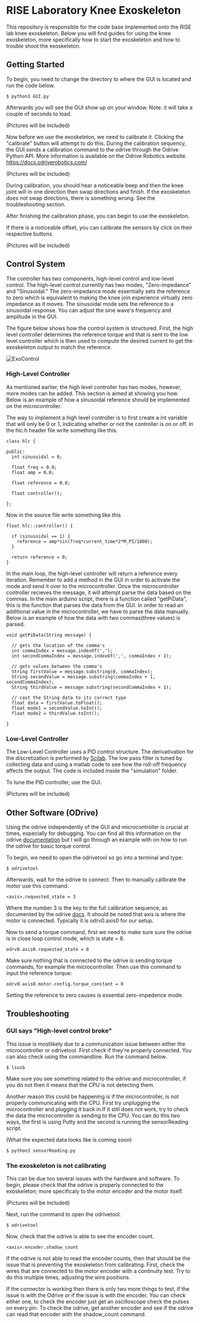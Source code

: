 # RISE Laboratory Knee Exoskeleton
This repository is responsible for the code base implemented onto the RISE lab knee exoskeleton. Below you will find guides for using the knee exoskeleton, more specifically how to start the exoskeleton and how to trouble shoot the exoskeleton.

## Getting Started
To begin, you need to change the directory to where the GUI is located and run the code below.

```
$ python3 GUI.py
```
Afterwards you will see the GUI show up on your window. Note: it will take a couple of seconds to load.

(Pictures will be included)

Now before we use the exoskeleton, we need to calibrate it. Clicking the "calibrate" button will attempt to do this. During the calibration sequency, the GUI sends a calibration command to the odrive through the Odrive Python API. More information is available on the Odrive Robotics website. https://docs.odriverobotics.com/ 

(Pictures will be included)

During calibration, you should hear a noticeable beep and then the knee joint will in one direction then swap directions and finish. If the exoskeleton does not swap directions, there is something wrong. See the troubleshooting section. 

After finishing the calibration phase, you can begin to use the exoskeleton. 

If there is a noticeable offset, you can calibrate the sensors by click on their respective buttons.

(Pictures will be included)

## Control System
The controller has two components, high-level control and low-level control. The high-level control currently has two modes, "Zero-impedance" and "Sinusoidal." The zero-impedance mode essentially sets the reference to zero which is equivalent to making the knee join experience virtually zero impedance as it moves. The sinusoidal mode sets the reference to a sinusoidal response. You can adjust the sine wave's frequency and amplitude in the GUI. 

The figure below shows how the control system is structured. First, the high level controller determines the reference torque and that is sent to the low level controller which is then used to compute the desired current to get the exoskeleton output to match the reference.

![ExoControl](https://user-images.githubusercontent.com/57163503/123485489-13a54480-d5bf-11eb-8377-378493529515.png)

### High-Level Controller

As mentioned earlier, the high level controller has two modes, however, more modes can be added. This section is aimed at showing you how. Below is an example of how a sinusoidal reference should be implemented on the microcontroller.

The way to implement a high level controller is to first create a int variable that will only be 0 or 1, indicating whether or not the controller is on or off. In the hlc.h header file write something like this.

```
class hlc {

public:
  int sinusoidal = 0;

  float freq = 0.0;
  float amp = 0.0;

  float reference = 0.0;

  float controller(); 

};
```

Now in the source file write something like this

```
float hlc::controller() {

  if (sinusoidal == 1) {
    reference = amp*sin(freq*current_time*2*M_PI/1000);
  }

  return reference = 0;
}
```

In the main loop, the high-level controller will return a reference every iteration. Remember to add a method in the GUI in order to activate the mode and send it over to the microcontroller. Once the microcontroller controller recieves the message, it will attempt parse the data based on the commas. In the main arduino script, there is a function called "getPiData", this is the function that parses the data from the GUI. In order to read an additional value in the microcontroller, we have to parse the data manually. Below is an example of how the data with two commas(three values) is parsed.

```
void getPiData(String message) {

  // gets the location of the comma's
  int commaIndex = message.indexOf(',');
  int secondCommaIndex = message.indexOf(',', commaIndex + 1);
  
  // gets values between the comma's
  String firstValue = message.substring(0, commaIndex);
  String secondValue = message.substring(commaIndex + 1, secondCommaIndex);
  String thirdValue = message.substring(secondCommaIndex + 1);
  
  // cast the String data to its correct type
  float data = firstValue.toFloat();
  float mode1 = secondValue.toInt();
  float mode2 = thirdValue.toInt();
  
}
```

### Low-Level Controller

The Low-Level Controller uses a PID control structure. The derivativation for the discretization is performed by [Scilab](https://www.scilab.org/discrete-time-pid-controller-implementation). The low pass filter is tuned by collecting data and using a matlab code to see how the roll-off frequency affects the output. The code is included inside the "simulation" folder.

To tune the PID controller, use the GUI.

(Pictures will be included)

## Other Software (ODrive)

Using the odrive independently of the GUI and microcontroller is crucial at times, especially for debugging. You can find all this information on the odrive [documentation](https://docs.odriverobotics.com/) but I will go through an example with on how to run the odrive for basic torque control.

To begin, we need to open the odrivetool so go into a terminal and type:

```
$ odrivetool
```

Afterwards, wait for the odrive to connect. Then to manually calibrate the motor use this command:

```
<axis>.requested_state = 3
```

Where the number 3 is the key to the full calibration sequence, as documented by the odrive [docs](https://docs.odriverobotics.com/api/odrive.axis.axisstate). It should be noted that axis is where the motor is connected. Typically it is odrv0.axis0 for our setup.

Now to send a torque command, first we need to make sure sure the odrive is in close loop control mode, which is state = 8.

```
odrv0.axis0.requested_state = 8
```

Make sure nothing that is connected to the odrive is sending torque commands, for example the microcontroller. Then use this command to input the reference torque:

```
odrv0.axis0.motor.config.torque_constant = 0
```

Setting the reference to zero causes is essential zero-impedence mode.

## Troubleshooting

### GUI says "High-level control broke"

This issue is mostlikely due to a communication issue between either the microcontroller or odrivetool. First check if they're properly connected. You can also check using the commandline. Run the command below.

```
$ lsusb
```

Make sure you see something related to the odrive and microcontroller, if you do not then it means that the CPU is not detecting them.

Another reason this could be happening is if the microcontroller, is not properly communicating with the CPU. First try unplugging the microcontroller and plugging it back in.If it still does not work, try to check the data the microcontroller is sending to the CPU. You can do this two ways, the first is using Putty and the second is running the sensorReading script.

(What the expected data looks like is coming soon)

```
$ python3 sensorReading.py
```

### The exoskeleton is not calibrating

This can be due too several issues with the hardware and software. To begin, please check that the odrive is properly connected to the exoskeleton; more specificaly to the motor encoder and the motor itself. 

(Pictures will be included)

Next, run the command to open the odrivetool.

```
$ odrivetool
```

Now, check that the odrive is able to see the encoder count. 

```
<axis>.encoder.shadow_count
```

If the odrive is not able to read the encoder counts, then that should be the issue that is preventing the exoskeleton from calibrating. First, check the wires that are connected to the motor encoder with a continuity test. Try to do this multiple times, adjusting the wire positions. 

If the connector is working then there is only two more things to test, if the issue is with the Odrive or if the issue is with the encoder. You can check either one, to check the encoder just get an oscilloscope check the pulses on every pin. To check the odrive, get another encoder and see if the odrive can read that encoder with the shadow_count command.

